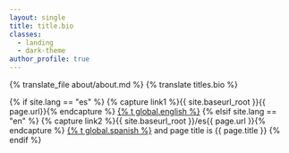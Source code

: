 ```yaml
---
layout: single
title: title.bio
classes:
  - landing
  - dark-theme
author_profile: true
---
```


{% translate_file about/about.md %}
{% translate titles.bio %}

{% if site.lang == "es" %}
  {% capture link1 %}{{ site.baseurl_root }}{{ page.url}}{% endcapture %}
   <a href="{{ link1 }}" >{% t global.english %}</a>
{% elsif site.lang == "en" %}
  {% capture link2 %}{{ site.baseurl_root }}/es{{ page.url  }}{% endcapture %}
  <a href="{{ link2 }}" >{% t global.spanish %}</a> and page title is {{ page.title  }} 
{% endif %}		

